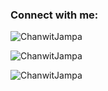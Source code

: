<h3 align="left">Connect with me:</h3>
<p align="left">




<p><img align="center" src="http://github-profile-summary-cards.vercel.app/api/cards/stats?username={ChanwitJampa}&theme={solarized}" alt="ChanwitJampa" /></p>
<p><img align="center" src="https://github-readme-stats.vercel.app/api/top-langs/?username=ChanwitJampa&layout=compact" alt="ChanwitJampa" /></p>
<p><img align="center" src="https://github-readme-streak-stats.herokuapp.com/?user=ChanwitJampa&" alt="ChanwitJampa" /></p>
